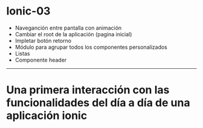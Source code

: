 # Ionic-03

* Naveganción entre pantalla con animación
* Cambiar el root de la aplicación (pagina inicial)
* Impletar botón retorno
* Módulo para agrupar todos los componentes personalizados
* Listas
* Componente header

*************************************************************************************
# Una primera interacción con las funcionalidades del día a día de una aplicación ionic
